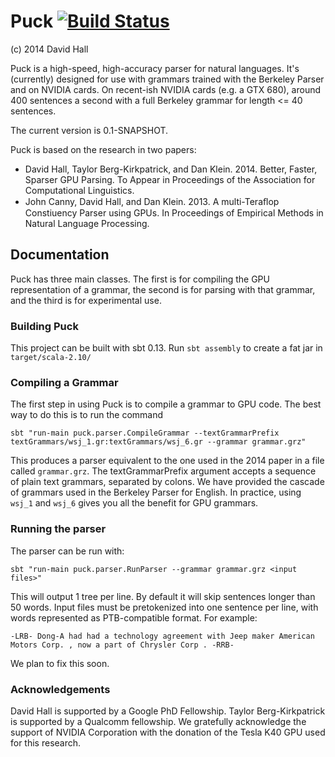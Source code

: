 # Puck [![Build Status](https://travis-ci.org/dlwh/puck.png?branch=master)](https://travis-ci.org/dlwh/puck)

(c) 2014 David Hall


Puck is a high-speed, high-accuracy parser for natural languages.
It's (currently) designed for use with grammars trained with the
Berkeley Parser and on NVIDIA cards.  On recent-ish NVIDIA cards
(e.g. a GTX 680), around 400 sentences a second with a full Berkeley
grammar for length <= 40 sentences.

The current version is 0.1-SNAPSHOT.

Puck is based on the research in two papers:

* David Hall, Taylor Berg-Kirkpatrick, and Dan Klein. 2014. Better, Faster, Sparser GPU Parsing. To Appear in Proceedings of the Association for Computational Linguistics.
* John Canny, David Hall, and Dan Klein. 2013. A multi-Teraﬂop Constiuency Parser using GPUs. In
Proceedings of Empirical Methods in Natural Language Processing.


## Documentation

Puck has three main classes. The first is for compiling the GPU representation of a grammar, the second is for parsing with that grammar, and the third is for
experimental use. 

### Building Puck

This project can be built with sbt 0.13.  Run `sbt assembly` to create a fat jar in `target/scala-2.10/`

### Compiling a Grammar

The first step in using Puck is to compile a grammar to GPU code. The best way to do this is to run the command

```
sbt "run-main puck.parser.CompileGrammar --textGrammarPrefix textGrammars/wsj_1.gr:textGrammars/wsj_6.gr --grammar grammar.grz"
```

This produces a parser equivalent to the one used in the 2014 paper in a file called `grammar.grz`. The textGrammarPrefix argument accepts
a sequence of plain text grammars, separated by colons. We have provided the cascade of grammars used in the Berkeley Parser for English. In 
practice, using `wsj_1` and `wsj_6` gives you all the benefit for GPU grammars.

### Running the parser

The parser can be run with:

```
sbt "run-main puck.parser.RunParser --grammar grammar.grz <input files>"
```

This will output 1 tree per line. By default it will skip sentences longer than 50 words. 
Input files must be pretokenized into one sentence per line, with words represented as PTB-compatible format. For example:

```
-LRB- Dong-A had had a technology agreement with Jeep maker American Motors Corp. , now a part of Chrysler Corp . -RRB-
```

We plan to fix this soon.


### Acknowledgements

David Hall is supported by a Google PhD Fellowship. Taylor
Berg-Kirkpatrick is supported by a Qualcomm fellowship.  We gratefully
acknowledge the support of NVIDIA Corporation with the donation of
the Tesla K40 GPU used for this research.
